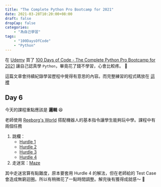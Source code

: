 ```yaml
---
title: "The Complete Python Pro Bootcamp for 2021"
date: 2021-03-28T10:20:00+08:00
draft: false
dropCap: false
categories:
    - "為自己學習"
tags:
    - "100DaysOfCode"
    - "Python"
---
```


在 [Udemy](https://www.udemy.com/) 買了 [100 Days of Code - The Complete Python Pro Bootcamp for 2021](https://www.udemy.com/course/100-days-of-code/) 讓自己認真學 `Python`，畢竟花了錢不學習，心會比較疼。 🤭

<!--more-->

這篇文章會持續紀錄學習歷程中覺得有意思的內容。而完整練習的程式碼放在 [這裡](https://github.com/hsinjungwu/self-learning/tree/main/100_Days_of_Code-The_Complete_Python_Pro_Bootcamp_for_2021)

## Day 6

今天的課程重點應該是 **邏輯** 😆 

老師使用 [Reeborg's World](https://reeborg.ca/index_en.html) 搭配機器人的基本指令讓學生能夠玩中學。課程中有兩個任務
1. 跳欄：
    + [Hurdle 1](https://reeborg.ca/reeborg.html?lang=en&mode=python&menu=worlds%2Fmenus%2Freeborg_intro_en.json&name=Hurdle%201&url=worlds%2Ftutorial_en%2Fhurdle1.json)
    + [Hurdle 2](https://reeborg.ca/reeborg.html?lang=en&mode=python&menu=worlds%2Fmenus%2Freeborg_intro_en.json&name=Hurdle%202&url=worlds%2Ftutorial_en%2Fhurdle2.json)
    + [Hurdle 3](https://reeborg.ca/reeborg.html?lang=en&mode=python&menu=worlds%2Fmenus%2Freeborg_intro_en.json&name=Hurdle%203&url=worlds%2Ftutorial_en%2Fhurdle3.json)
    + [Hurdle 4](https://reeborg.ca/reeborg.html?lang=en&mode=python&menu=worlds%2Fmenus%2Freeborg_intro_en.json&name=Hurdle%204&url=worlds%2Ftutorial_en%2Fhurdle4.json)
2. 走迷宮：[Maze](https://reeborg.ca/reeborg.html?lang=en&mode=python&menu=worlds%2Fmenus%2Freeborg_intro_en.json&name=Maze&url=worlds%2Ftutorial_en%2Fmaze1.json)

其中走迷宮算有點難度，原本要套用 Hurdle 4 的解法，但在老師給的 Test Case 會造成無窮迴圈。所以有稍微花了一點時間調整。解完後有獲得成就感～ 🤭